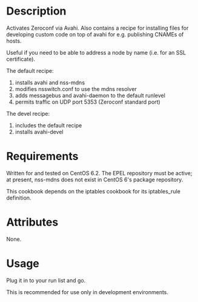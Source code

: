 Description
===========

Activates Zeroconf via Avahi.  Also contains a recipe for installing files for
developing custom code on top of avahi for e.g. publishing CNAMEs of hosts.

Useful if you need to be able to address a node by name (i.e. for an SSL
certificate).

The default recipe:

1. installs avahi and nss-mdns
2. modifies nsswitch.conf to use the mdns resolver
3. adds messagebus and avahi-daemon to the default runlevel
4. permits traffic on UDP port 5353 (Zeroconf standard port)

The devel recipe:

1. includes the default recipe
2. installs avahi-devel

Requirements
============

Written for and tested on CentOS 6.2.  The EPEL repository must be active; at
present, nss-mdns does not exist in CentOS 6's package repository.

This cookbook depends on the iptables cookbook for its iptables_rule definition.

Attributes
==========

None.

Usage
=====

Plug it in to your run list and go.

This is recommended for use only in development environments.
